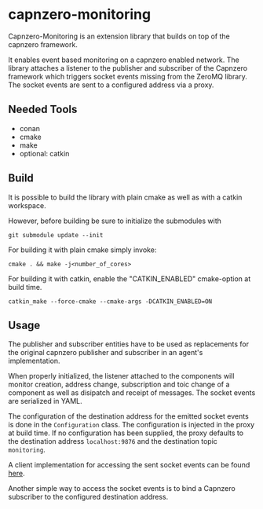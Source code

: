 # capnzero-monitoring

Capnzero-Monitoring is an extension library that builds on top of the capnzero framework.

It enables event based monitoring on a capnzero enabled network.
The library attaches a listener to the publisher and subscriber of the Capnzero framework which triggers socket events missing from the ZeroMQ library.
The socket events are sent to a configured address via a proxy.

## Needed Tools

- conan
- cmake
- make
- optional: catkin

## Build

It is possible to build the library with plain cmake as well as with a catkin workspace.

However, before building be sure to initialize the submodules with

```shell
git submodule update --init
```

For building it with plain cmake simply invoke:

```shell
cmake . && make -j<number_of_cores>
```

For building it with catkin, enable the "CATKIN_ENABLED" cmake-option at build time.

```shell
catkin_make --force-cmake --cmake-args -DCATKIN_ENABLED=ON
```

## Usage

The publisher and subscriber entities have to be used as replacements for the original capnzero publisher and subscriber in an agent's implementation.

When properly initialized, the listener attached to the components will monitor creation, address change, subscription and toic change of a component as well as disipatch and receipt of messages.
The socket events are serialized in YAML.

The configuration of the destination address for the emitted socket events is done in the `Configuration` class.
The configuration is injected in the proxy at build time.
If no configuration has been supplied, the proxy defaults to the destination address `localhost:9876` and the destination topic `monitoring`.

A client implementation for accessing the sent socket events can be found [here](https://github.com/dasys-lab/capnzero-monitoring-client).

Another simple way to access the socket events is to bind a Capnzero subscriber to the configured destination address.
